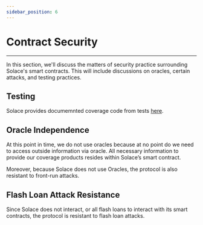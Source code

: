 ```yaml
---
sidebar_position: 6
---
```


# Contract Security
---
In this section, we'll discuss the matters of security practice surrounding Solace's smart contracts. This will include discussions on oracles, certain attacks, and testing practices.

## Testing

Solace provides documemnted coverage code from tests [here](https://github.com/solace-fi/solace-core#code-coverage).

## Oracle Independence

At this point in time, we do not use oracles because at no point do we need to access outside information via oracle. All necessary information to provide our coverage products resides within Solace’s smart contract.

Moreover, because Solace does not use Oracles, the protocol is also resistant to front-run attacks.

## Flash Loan Attack Resistance

Since Solace does not interact, or all flash loans to interact with its smart contracts, the protocol is resistant to flash loan attacks.

